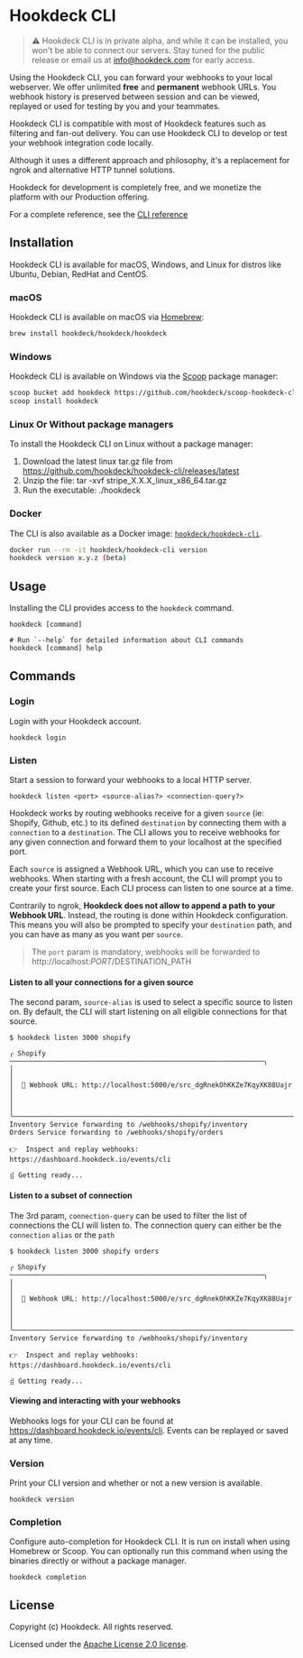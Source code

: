 # Hookdeck CLI

> :warning: Hookdeck CLI is in private alpha, and while it can be installed, you won't be able to connect our servers. Stay tuned for the public release or email us at info@hookdeck.com for early access.

Using the Hookdeck CLI, you can forward your webhooks to your local webserver. We offer unlimited **free** and **permanent** webhook URLs. You webhook history is preserved between session and can be viewed, replayed or used for testing by you and your teammates.

Hookdeck CLI is compatible with most of Hookdeck features such as filtering and fan-out delivery. You can use Hookdeck CLI to develop or test your webhook integration code locally.

Although it uses a different approach and philosophy, it's a replacement for ngrok and alternative HTTP tunnel solutions.

Hookdeck for development is completely free, and we monetize the platform with our Production offering.

For a complete reference, see the [CLI reference](https://hookdeck.com/cli)

<!-- ![demo](docs/demo.gif) -->


## Installation

Hookdeck CLI is available for macOS, Windows, and Linux for distros like Ubuntu, Debian, RedHat and CentOS.

### macOS

Hookdeck CLI is available on macOS via [Homebrew](https://brew.sh/):

```sh
brew install hookdeck/hookdeck/hookdeck
```

### Windows

Hookdeck CLI is available on Windows via the [Scoop](https://scoop.sh/) package manager:

```sh
scoop bucket add hookdeck https://github.com/hookdeck/scoop-hookdeck-cli.git
scoop install hookdeck
```

### Linux Or Without package managers 

To install the Hookdeck CLI on Linux without a package manager:

1. Download the latest linux tar.gz file from https://github.com/hookdeck/hookdeck-cli/releases/latest
2. Unzip the file: tar -xvf stripe_X.X.X_linux_x86_64.tar.gz
3. Run the executable: ./hookdeck

### Docker

The CLI is also available as a Docker image: [`hookdeck/hookdeck-cli`](https://hub.docker.com/r/hookdeck/hookdeck-cli).

```sh
docker run --rm -it hookdeck/hookdeck-cli version
hookdeck version x.y.z (beta)
```

## Usage

Installing the CLI provides access to the `hookdeck` command.

```sh-session
hookdeck [command]

# Run `--help` for detailed information about CLI commands
hookdeck [command] help
```

## Commands

### Login

Login with your Hookdeck account.

```sh-session
hookdeck login
```

### Listen

Start a session to forward your webhooks to a local HTTP server.

```sh-session
hookdeck listen <port> <source-alias?> <connection-query?>
```

Hookdeck works by routing webhooks receive for a given `source` (ie: Shopify, Github, etc.) to its defined `destination` by connecting them with a `connection`  to a `destination`. The CLI allows you to receive webhooks for any given connection and forward them to your localhost at the specified port.

Each `source` is assigned a Webhook URL, which you can use to receive webhooks. When starting with a fresh account, the CLI will prompt you to create your first source. Each CLI process can listen to one source at a time.

Contrarily to ngrok, **Hookdeck does not allow to append a path to your Webhook URL**. Instead, the routing is done within Hookdeck configuration. This means you will also be prompted to specify your `destination` path, and you can have as many as you want per `source`.

> The `port` param is mandatory, webhooks will be forwarded to http://localhost:$PORT/$DESTINATION_PATH

#### Listen to all your connections for a given source
The second param, `source-alias` is used to select a specific source to listen on. By default, the CLI will start listening on all eligible connections for that source.

```sh-session
$ hookdeck listen 3000 shopify

╭ Shopify ───────────────────────────────────────────────────────────────╮
│                                                                        │
│  🔌 Webhook URL: http://localhost:5000/e/src_dgRnekOhKKZe7KqyXK88Uajr  │
│                                                                        │
╰────────────────────────────────────────────────────────────────────────╯
Inventory Service forwarding to /webhooks/shopify/inventory
Orders Service forwarding to /webhooks/shopify/orders

👉  Inspect and replay webhooks: https://dashboard.hookdeck.io/events/cli

⣾ Getting ready...

```

#### Listen to a subset of connection

The 3rd param, `connection-query` can be used to filter the list of connections the CLI will listen to. The connection query can either be the `connection` `alias` or the `path`

```sh-session
$ hookdeck listen 3000 shopify orders

╭ Shopify ───────────────────────────────────────────────────────────────╮
│                                                                        │
│  🔌 Webhook URL: http://localhost:5000/e/src_dgRnekOhKKZe7KqyXK88Uajr  │
│                                                                        │
╰────────────────────────────────────────────────────────────────────────╯
Inventory Service forwarding to /webhooks/shopify/inventory

👉  Inspect and replay webhooks: https://dashboard.hookdeck.io/events/cli

⣾ Getting ready...

```

#### Viewing and interacting with your webhooks

Webhooks logs for your CLI can be found at https://dashboard.hookdeck.io/events/cli. Events can be replayed or saved at any time.


### Version

Print your CLI version and whether or not a new version is available.

```sh-session
hookdeck version
```

### Completion

Configure auto-completion for Hookdeck CLI. It is run on install when using Homebrew or Scoop. You can optionally run this command when using the binaries directly or without a package manager.

```sh-session
hookdeck completion
```

## License
Copyright (c) Hookdeck. All rights reserved.

Licensed under the [Apache License 2.0 license](blob/master/LICENSE).
